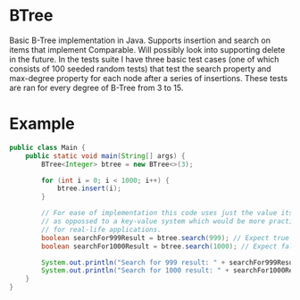 # BTree
Basic B-Tree implementation in Java. Supports insertion and search on items that implement Comparable<T>. Will possibly look into supporting delete in the future.
In the tests suite I have three basic test cases (one of which consists of 100 seeded random tests) that test the search property and max-degree property for each node after a series of insertions. These tests are ran for every degree of B-Tree from 3 to 15.

# Example
```java
public class Main {
    public static void main(String[] args) {
        BTree<Integer> btree = new BTree<>(3);

        for (int i = 0; i < 1000; i++) {
            btree.insert(i);
        }

        // For ease of implementation this code uses just the value itself
        // as oppossed to a key-value system which would be more practical
        // for real-life applications.
        boolean searchFor999Result = btree.search(999); // Expect true
        boolean searchFor1000Result = btree.search(1000); // Expect false

        System.out.println("Search for 999 result: " + searchFor999Result);
        System.out.println("Search for 1000 result: " + searchFor1000Result);
    }
}
```
